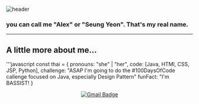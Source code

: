![header](https://capsule-render.vercel.app/api?type=wave&color=auto&height=300&section=header&text=Hello%20World!&fontSize=90)
### you can call me "Alex" or "Seung Yeon". That's my real name. 
---

## A little more about me...
'''javascript
const thai = {
	pronouns: "she" | "her",
	code: [Java, HTMl, CSS, JSP, Python],
	challenge: "ASAP I'm going to do the #100DaysOfCode callenge focused on Java, especially Design Pattern"
	funFact: "I'm BASSIST!
}
  <div align=center>
	
  [![Gmail Badge](https://img.shields.io/badge/Gmail-d14836?style=flat-square&logo=Gmail&logoColor=white&link=mailto:ssyysskywalker@gmail.com)](ssyysskywalker@gmail.com)
	
  </div>
